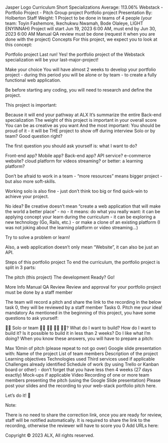 
Jasper Logo
Curriculum
Short Specializations
Average: 113.06%
Webstack - Portfolio Project - Pitch
Group project
Portfolio project
Presentation
 By: Holberton Staff
 Weight: 1
 Project to be done in teams of 4 people (your team: Toyin Fashemore, Ikechukwu Nwamah, Bode Olaleye, LIGHT ENYINNAH)
 Project will start Jun 19, 2023 6:00 AM, must end by Jun 30, 2023 6:00 AM
 Manual QA review must be done (request it when you are done with the project)
Concepts
For this project, we expect you to look at this concept:

Portfolio project
Last run!
Yes! the portfolio project of the Webstack specialization will be your last-major-project!

Make your choice
You will have almost 2 weeks to develop your portfolio project - during this period you will be alone or by team - to create a fully functional web application.

Be before starting any coding, you will need to research and define the project.

This project is important:

Because it will end your pathway at ALX
It’s summarize the entire Back-end specialization
The weight of this project is important in your overall score
You can be as creative as you want
And the most important: You should be proud of it - it will be THE project to show off during interview
Solo or by team?
Good question right?

The first question you should ask yourself is: what I want to do?

Front-end app? Mobile app? Back-end app? API service? e-commerce website? cloud platform for videos streaming? or better: a learning platform?

Don’t be afraid to work in a team - “more resources” means bigger project - but also more soft-skills.

Working solo is also fine - just don’t think too big or find quick-win to achieve your project.

No idea?
Be creative doesn’t mean “create a web application that will make the world a better place” - no - it means: do what you really want: it can be applying concept your learn during the curriculum - it can be exploring a new technology (Go, Rails, etc.) - or make a clone of an existing platform (I was not joking about the learning platform or video streaming…)

Try to solve a problem or learn!

Also, a web application doesn’t only mean “Website”, it can also be just an API.

Steps of this portfolio project
To end the curriculum, the portfolio project is split in 3 parts:

The pitch (this project)
The development
Ready? Go!

More Info
Manual QA Review
Review and approval for your portfolio project must be done by a staff member

The team will record a pitch and share the link to the recording in the below task 0, they will be reviewed by a staff member
Tasks
0. Pitch me your idea!
mandatory
As mentioned in the beginning of this project, you have some questions to ask yourself:

👨‍💻 Solo or team 👩‍💻 👨‍💻 👩‍💻 👨‍💻?
What do I want to build?
How do I want to build it?
Is it possible to build it in less than 2 weeks?
Do I like what I’m doing?
When you know these answers, you will have to prepare a pitch:

Max 10min of pitch (please repeat to not go over)
Google slide presentation with:
Name of the project
List of team members
Description of the project
Learning objectives
Technologies used
Third services used if applicable
Challenges already identified
Schedule of work (by using Trello or Kanban board or other) - don’t forget that you have less then 4 weeks (27 days exactly)
Mock-ups if applicable
Video Recording of one or more team members presenting the pitch (using the Google Slide presentation)
Please post your slides and the recording to your web-stack portfolio pitch here.

Let’s do it! 💪

Note:

There is no need to share the correction link, once you are ready for review, staff will be notified automatically.
It is required to share the link to the recording, otherwise the reviewer will have to score you 0
Add URLs here:
 
Copyright © 2023 ALX, All rights reserved.